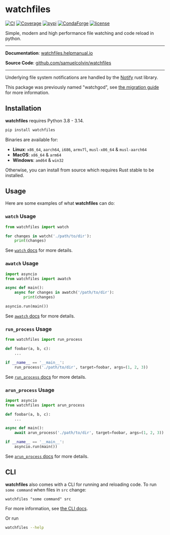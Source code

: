 # watchfiles

[![CI](https://github.com/samuelcolvin/watchfiles/actions/workflows/ci.yml/badge.svg)](https://github.com/samuelcolvin/watchfiles/actions/workflows/ci.yml?query=branch%3Amain)
[![Coverage](https://codecov.io/gh/samuelcolvin/watchfiles/branch/main/graph/badge.svg)](https://codecov.io/gh/samuelcolvin/watchfiles)
[![pypi](https://img.shields.io/pypi/v/watchfiles.svg)](https://pypi.python.org/pypi/watchfiles)
[![CondaForge](https://img.shields.io/conda/v/conda-forge/watchfiles.svg)](https://anaconda.org/conda-forge/watchfiles)
[![license](https://img.shields.io/github/license/samuelcolvin/watchfiles.svg)](https://github.com/samuelcolvin/watchfiles/blob/main/LICENSE)

Simple, modern and high performance file watching and code reload in python.

---

**Documentation**: [watchfiles.helpmanual.io](https://watchfiles.helpmanual.io)

**Source Code**: [github.com/samuelcolvin/watchfiles](https://github.com/samuelcolvin/watchfiles)

---

Underlying file system notifications are handled by the [Notify](https://github.com/notify-rs/notify) rust library.

This package was previously named "watchgod",
see [the migration guide](https://watchfiles.helpmanual.io/migrating/) for more information.

## Installation

**watchfiles** requires Python 3.8 - 3.14.

```bash
pip install watchfiles
```

Binaries are available for:

* **Linux**: `x86_64`, `aarch64`, `i686`, `armv7l`, `musl-x86_64` & `musl-aarch64`
* **MacOS**: `x86_64` & `arm64`
* **Windows**: `amd64` & `win32`

Otherwise, you can install from source which requires Rust stable to be installed.

## Usage

Here are some examples of what **watchfiles** can do:

### `watch` Usage

```py
from watchfiles import watch

for changes in watch('./path/to/dir'):
    print(changes)
```
See [`watch` docs](https://watchfiles.helpmanual.io/api/watch/#watchfiles.watch) for more details.

### `awatch` Usage

```py
import asyncio
from watchfiles import awatch

async def main():
    async for changes in awatch('/path/to/dir'):
        print(changes)

asyncio.run(main())
```
See [`awatch` docs](https://watchfiles.helpmanual.io/api/watch/#watchfiles.awatch) for more details.

### `run_process` Usage

```py
from watchfiles import run_process

def foobar(a, b, c):
    ...

if __name__ == '__main__':
    run_process('./path/to/dir', target=foobar, args=(1, 2, 3))
```
See [`run_process` docs](https://watchfiles.helpmanual.io/api/run_process/#watchfiles.run_process) for more details.

### `arun_process` Usage

```py
import asyncio
from watchfiles import arun_process

def foobar(a, b, c):
    ...

async def main():
    await arun_process('./path/to/dir', target=foobar, args=(1, 2, 3))

if __name__ == '__main__':
    asyncio.run(main())
```
See [`arun_process` docs](https://watchfiles.helpmanual.io/api/run_process/#watchfiles.arun_process) for more details.

## CLI

**watchfiles** also comes with a CLI for running and reloading code. To run `some command` when files in `src` change:

```
watchfiles "some command" src
```

For more information, see [the CLI docs](https://watchfiles.helpmanual.io/cli/).

Or run

```bash
watchfiles --help
```
